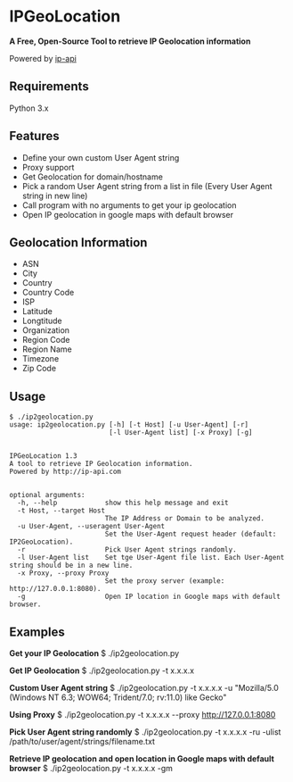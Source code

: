 # IPGeoLocation

**A Free, Open-Source Tool to retrieve IP Geolocation information**

Powered by [ip-api](http://ip-api.com/docs/)


**Requirements**
---
Python 3.x


**Features**
---
* Define your own custom User Agent string
* Proxy support
* Get Geolocation for domain/hostname
* Pick a random User Agent string from a list in file (Every User Agent string in new line)
* Call program with no arguments to get your ip geolocation
* Open IP geolocation in google maps with default browser


**Geolocation Information**
---
* ASN
* City
* Country
* Country Code
* ISP
* Latitude
* Longtitude
* Organization
* Region Code
* Region Name
* Timezone
* Zip Code


**Usage**
---
```
$ ./ip2geolocation.py
usage: ip2geolocation.py [-h] [-t Host] [-u User-Agent] [-r]
                         [-l User-Agent list] [-x Proxy] [-g]


IPGeoLocation 1.3
A tool to retrieve IP Geolocation information.
Powered by http://ip-api.com


optional arguments:
  -h, --help            show this help message and exit
  -t Host, --target Host
                        The IP Address or Domain to be analyzed.
  -u User-Agent, --useragent User-Agent
                        Set the User-Agent request header (default: IP2GeoLocation).
  -r                    Pick User Agent strings randomly.
  -l User-Agent list    Set tge User-Agent file list. Each User-Agent string should be in a new line.
  -x Proxy, --proxy Proxy
                        Set the proxy server (example: http://127.0.0.1:8080).
  -g                    Open IP location in Google maps with default browser.
```
  

**Examples**
---
**Get your IP Geolocation**
$ ./ip2geolocation.py

**Get IP Geolocation**
$ ./ip2geolocation.py -t x.x.x.x

**Custom User Agent string** 
$ ./ip2geolocation.py -t x.x.x.x -u "Mozilla/5.0 (Windows NT 6.3; WOW64; Trident/7.0; rv:11.0) like Gecko"

**Using Proxy**
$ ./ip2geolocation.py -t x.x.x.x --proxy http://127.0.0.1:8080

**Pick User Agent string randomly**
$ ./ip2geolocation.py -t x.x.x.x -ru -ulist /path/to/user/agent/strings/filename.txt

**Retrieve IP geolocation and open location in Google maps with default browser**
$ ./ip2geolocation.py -t x.x.x.x -gm
